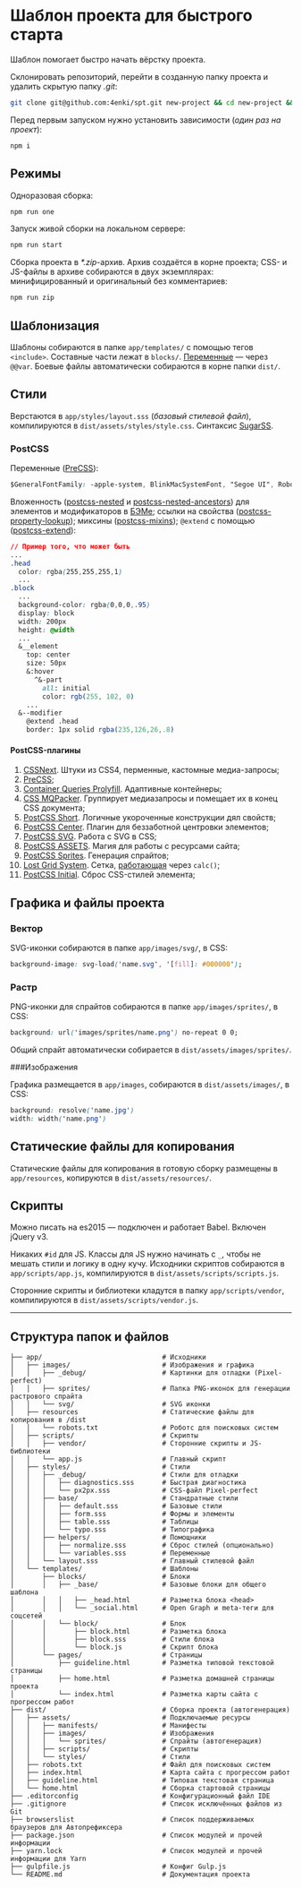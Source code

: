 # Шаблон проекта для быстрого старта

Шаблон помогает быстро начать вёрстку проекта.

Склонировать репозиторий, перейти в созданную папку проекта и удалить скрытую папку _.git_:

```bash
git clone git@github.com:4enki/spt.git new-project && cd new-project && rm -rf ./.git
```

Перед первым запуском нужно установить зависимости (_один раз на проект_):

```bash
npm i
```

## Режимы

Одноразовая сборка:

```bash
npm run one
```

Запуск живой сборки на локальном сервере:

```bash
npm run start
```

Сборка проекта в _*.zip_-архив. Архив создаётся в корне проекта; CSS- и JS-файлы в архиве собираются в двух экземплярах: минифицированный и оригинальный без комментариев:

```bash
npm run zip
```

## Шаблонизация

Шаблоны собираются в папке `app/templates/` с помощью тегов `<include>`. Составные части лежат в `blocks/`. [Переменные](https://github.com/zaharin/gulp-html-tag-include) — через `@@var`. Боевые файлы автоматически собираются в корне папки `dist/`.

## Стили

Верстаются в `app/styles/layout.sss` (_базовый стилевой файл_), компилируются в `dist/assets/styles/style.css`. Синтаксис [SugarSS](https://github.com/postcss/sugarss).

### PostCSS

Переменные ([PreCSS](https://github.com/jonathantneal/precss#variables)):

```css
$GeneralFontFamily: -apple-system, BlinkMacSystemFont, "Segoe UI", Roboto, Helvetica, Arial, sans-serif
```

Вложенность ([postcss-nested](https://github.com/postcss/postcss-nested) и [postcss-nested-ancestors](https://github.com/toomuchdesign/postcss-nested-ancestors)) для элементов и модификаторов в [БЭМе](https://ru.bem.info/methodology/css/); ссылки на свойства ([postcss-property-lookup](https://github.com/simonsmith/postcss-property-lookup)); миксины ([postcss-mixins](https://github.com/postcss/postcss-mixins)); `@extend` с помощью ([postcss-extend](https://github.com/travco/postcss-extend)):

```css
// Пример того, что может быть
...
.head
  color: rgba(255,255,255,1)
  ...
.block
  ...
  background-color: rgba(0,0,0,.95)
  display: block
  width: 200px
  height: @width
  ...
  &__element
    top: center
    size: 50px
    &:hover
      ^&-part
        all: initial
        color: rgb(255, 102, 0)
    ...
  &--modifier
    @extend .head
    border: 1px solid rgba(235,126,26,.8)
```

#### PostCSS-плагины

1. [CSSNext](http://cssnext.io). Штуки из CSS4, перменные, кастомные медиа-запросы;
1. [PreCSS](https://github.com/jonathantneal/precss);
1. [Container Queries Prolyfill](https://github.com/ausi/cq-prolyfill). Адаптивные контейнеры;
1. [CSS MQPacker](https://www.npmjs.com/package/css-mqpacker). Группирует медиазапросы и помещает их в конец CSS документа;
1. [PostCSS Short](https://github.com/jonathantneal/postcss-short). Логичные укороченные конструкции дял свойств;
1. [PostCSS Center](https://github.com/jedmao/postcss-center). Плагин для беззаботной центровки элементов;
1. [PostCSS SVG](https://github.com/Pavliko/postcss-svg). Работа с SVG в CSS;
1. [PostCSS ASSETS](https://github.com/assetsjs/postcss-assets). Магия для работы с ресурсами сайта;
1. [PostCSS Sprites](https://github.com/2createStudio/postcss-sprites). Генерация спрайтов;
1. [Lost Grid System](https://github.com/peterramsing/lost). Сетка, [работающая](http://lostgrid.org/) через `calc()`;
1. [PostCSS Initial](https://github.com/maximkoretskiy/postcss-initial). Сброс CSS-стилей элемента;

## Графика и файлы проекта

### Вектор

SVG-иконки собираются в папке `app/images/svg/`, в CSS:

```css
background-image: svg-load('name.svg', '[fill]: #000000');
```

### Растр

PNG-иконки для спрайтов собираются в папке `app/images/sprites/`, в CSS:

```css
background: url('images/sprites/name.png') no-repeat 0 0;
```

Общий спрайт автоматически собирается в `dist/assets/images/sprites/`.

###Изображения

Графика размещается в `app/images`, собираются в `dist/assets/images/`, в CSS:

```css
background: resolve('name.jpg')
width: width('name.png')
```

## Статические файлы для копирования

Статические файлы для копирования в готовую сборку размещены в `app/resources`, копируются в `dist/assets/resources/`.

## Скрипты

Можно писать на es2015 — подключен и работает Babel. Включен jQuery v3.

Никаких `#id` для JS. Классы для JS нужно начинать с `_`, чтобы не мешать стили и логику в одну кучу. Исходники скриптов собираются в `app/scripts/app.js`, компилируются в `dist/assets/scripts/scripts.js`.

Сторонние скрипты и библиотеки кладутся в папку `app/scripts/vendor`, компилируются в `dist/assets/scripts/vendor.js`.

----

## Структура папок и файлов

```
├── app/                              # Исходники
│   ├── images/                       # Изображения и графика
│   │   ├── _debug/                   # Картинки для отладки (Pixel-perfect)
│   │   ├── sprites/                  # Папка PNG-иконок для генерации растрового спрайта
│   │   └── svg/                      # SVG иконки
│   ├── resources                     # Статические файлы для копирования в /dist
│   │   └── robots.txt                # Роботс для поисковых систем
│   ├── scripts/                      # Скрипты
│   │   ├── vendor/                   # Сторонние скрипты и JS-библиотеки
│   │   └── app.js                    # Главный скрипт
│   ├── styles/                       # Стили
│   │   ├── _debug/                   # Стили для отладки
│   │   │   ├── diagnostics.sss       # Быстрая диагностика
│   │   │   └── px2px.sss             # CSS-файл Pixel-perfect
│   │   ├── base/                     # Стандратные стили
│   │   │   ├── default.sss           # Базовые стили
│   │   │   ├── form.sss              # Формы и элементы
│   │   │   ├── table.sss             # Таблицы
│   │   │   └── typo.sss              # Типографика
│   │   ├── helpers/                  # Помощники
│   │   │   ├── normalize.sss         # Сброс стилей (опционально)
│   │   │   └── variables.sss         # Переменные
│   │   └── layout.sss                # Главный стилевой файл
│   └── templates/                    # Шаблоны
│       ├── blocks/                   # Блоки
│       │   ├── _base/                # Базовые блоки для общего шаблона
│       │   │   ├── _head.html        # Разметка блока <head>
│       │   │   └── _social.html      # Open Graph и meta-теги для соцсетей
│       │   └── block/                # Блок
│       │       ├── block.html        # Разметка блока
│       │       ├── block.sss         # Стили блока
│       │       └── block.js          # Скрипт блока
│       └── pages/                    # Страницы
│           ├── guideline.html        # Разметка типовой текстовой страницы
│           ├── home.html             # Разметка домашней страницы проекта
│           └── index.html            # Разметка карты сайта с прогрессом работ
├── dist/                             # Сборка проекта (автогенерация)
│   ├── assets/                       # Подключаемые ресурсы
│   │   ├── manifests/                # Манифесты
│   │   ├── images/                   # Изображения
│   │   │   └── sprites/              # Спрайты (автогенерация)
│   │   ├── scripts/                  # Скрипты
│   │   └── styles/                   # Стили
│   ├── robots.txt                    # Файл для поисковых систем
│   ├── index.html                    # Карта сайта с прогрессом работ
│   ├── guideline.html                # Типовая текстовая страница
│   └── home.html                     # Сборка стартовой страницы
├── .editorconfig                     # Конфигурационный файл IDE
├── .gitignore                        # Список исключённых файлов из Git
├── browserslist                      # Список поддерживаемых браузеров для Автопрефиксера
├── package.json                      # Список модулей и прочей информации
├── yarn.lock                         # Список модулей и прочей информации для Yarn
├── gulpfile.js                       # Конфиг Gulp.js
└── README.md                         # Документация проекта
```
